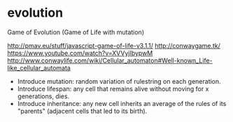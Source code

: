 evolution
=========

Game of Evolution (Game of Life with mutation)


http://pmav.eu/stuff/javascript-game-of-life-v3.1.1/
http://conwaygame.tk/
https://www.youtube.com/watch?v=XVVyjIbypwM
http://www.conwaylife.com/wiki/Cellular_automaton#Well-known_Life-like_cellular_automata

* Introduce mutation: random variation of rulestring on each generation.
* Introduce lifespan: any cell that remains alive without moving for x generations, dies.
* Introduce inheritance: any new cell inherits an average of the rules of its "parents" (adjacent cells that led to its birth).
